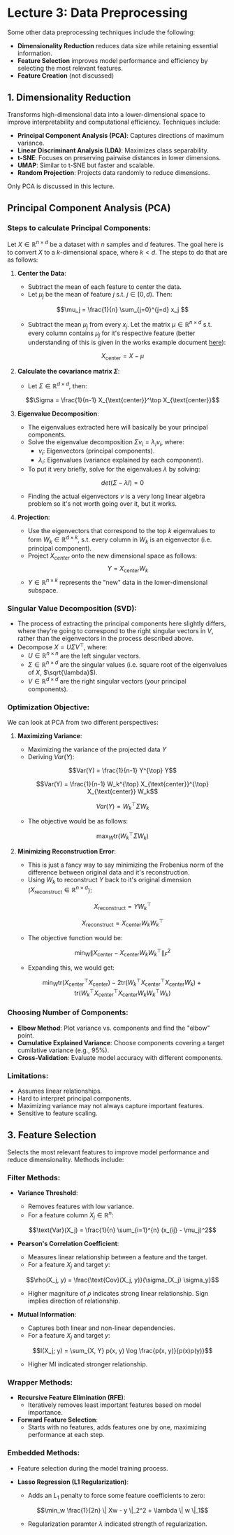 # Lecture 3: Data Preprocessing

Some other data preprocessing techniques include the following:

- **Dimensionality Reduction** reduces data size while retaining essential information.
- **Feature Selection** improves model performance and efficiency by selecting the most relevant features.
- **Feature Creation** (not discussed)

## **1. Dimensionality Reduction**
Transforms high-dimensional data into a lower-dimensional space to improve interpretability and computational efficiency. Techniques include:
- **Principal Component Analysis (PCA)**: Captures directions of maximum variance.
- **Linear Discriminant Analysis (LDA)**: Maximizes class separability.
- **t-SNE**: Focuses on preserving pairwise distances in lower dimensions.
- **UMAP**: Similar to t-SNE but faster and scalable.
- **Random Projection**: Projects data randomly to reduce dimensions.

Only PCA is discussed in this lecture.

## **Principal Component Analysis (PCA)**

### Steps to calculate Principal Components:

Let $X \in \mathbb{R}^{n \times d}$ be a dataset with $n$ samples and $d$ features. The goal here is to convert $X$ to a $k$-dimensional space, where $k < d$. The steps to do that are as follows:

1. **Center the Data**:
   - Subtract the mean of each feature to center the data.
   - Let $\mu_j$ be the mean of feature $j$ s.t. $j \in [0, d)$. Then:

    $$\mu_j = \frac{1}{n} \sum_{j=0}^{j=d} x_j $$
    
    - Subtract the mean $\mu_j$ from every $x_j$. Let the matrix $\mu \in \mathbb{R}^{n \times d}$ s.t. every column contains $\mu_j$ for it's respective feature (better understanding of this is given in the works example document [here](https://github.com/lujain-khalil/MLR570-Final/blob/main/Notes/Practice/Lecture%203.md)):

   $$X_{\text{center}} = X - \mu$$

2. **Calculate the covariance matrix $\Sigma$**:
    - Let $\Sigma \in \mathbb{R}^{d \times d}$, then:

     $$\Sigma = \frac{1}{n-1} X_{\text{center}}^\top X_{\text{center}}$$


3. **Eigenvalue Decomposition**:
   - The eigenvalues extracted here will basically be your principal components.
   - Solve the eigenvalue decomposition $\Sigma v_i = \lambda_i v_i$, where:
     - $v_i$: Eigenvectors (principal components).
     - $\lambda_i$: Eigenvalues (variance explained by each component).
    - To put it very briefly, solve for the eigenvalues $\lambda$ by solving:

    $$det(\Sigma - \lambda I) = 0$$
    
    - Finding the actual eigenvectors $v$ is a very long linear algebra problem so it's not worth going over it, but it works.

3. **Projection**:
   - Use the eigenvectors that correspond to the top $k$ eigenvalues to form $W_k \in \mathbb{R}^{d \times k}$, s.t. every column in $W_k$ is an eigenvector (i.e. principal component). 
   - Project $X_{center}$ onto the new dimensional space as follows:
     $$Y = X_{\text{center}} W_k$$
   - $Y \in \mathbb{R}^{n \times k}$ represents the "new" data in the lower-dimensional subspace.

### **Singular Value Decomposition (SVD)**:
   - The process of extracting the principal components here slightly differs, where they're going to correspond to the right singular vectors in $V$, rather than the eigenvectors in the process described above.
   - Decompose $X = U \Sigma V^\top$, where:
        - $U \in \mathbb{R}^{n \times n}$ are the left singular vectors.
        - $\Sigma \in \mathbb{R}^{n \times d}$ are the singular values (i.e. square root of the eigenvalues of $X$, $\sqrt{\lambda}$).
        - $V \in \mathbb{R}^{d \times d}$ are the right singular vectors (your principal components).

### **Optimization Objective**:
We can look at PCA from two different perspectives:

1. **Maximizing Variance**:
    - Maximizing the variance of the projected data $Y$
    - Deriving $Var(Y)$:

    $$Var(Y) = \frac{1}{n-1} Y^{\top} Y$$

    $$Var(Y) = \frac{1}{n-1} W_k^{\top} X_{\text{center}}^{\top} X_{\text{center}} W_k$$
    
    $$Var(Y) = W_k^{\top} \Sigma W_k$$
    
    - The objective would be as follows:
    
    $$\max_W \text{tr}(W_k^\top \Sigma W_k)$$

2. **Minimizing Reconstruction Error**:
    - This is just a fancy way to say minimizing the Frobenius norm of the difference between original data and it's reconstruction.
    - Using $W_k$ to reconstruct $Y$ back to it's original dimension ($X_{\text{reconstruct}} \in \mathbb{R}^{n \times d}$):
    
    $$X_{\text{reconstruct}} = Y W_k^{\top}$$
    
    $$X_{\text{reconstruct}} = X_{\text{center}} W_k W_k^{\top}$$
    
    - The objective function would be:
    
    $$\min_W \| X_{\text{center}} - X_{\text{center}} W_k W_k^\top \|_F^2$$
    
    - Expanding this, we would get:
    
    $$\min_W \text{tr}(X_{\text{center}}^{\top} X_{\text{center}}) - 2 \text{tr}(W_k^{\top} X_{\text{center}}^{\top} X_{\text{center}} W_k) + \text{tr}(W_k^{\top} X_{\text{center}}^{\top} X_{\text{center}} W_k W_k^{\top} W_k)$$

### **Choosing Number of Components**:
- **Elbow Method**: Plot variance vs. components and find the "elbow" point.
- **Cumulative Explained Variance**: Choose components covering a target cumilative variance (e.g., 95%).
- **Cross-Validation**: Evaluate model accuracy with different components.

### **Limitations**:
- Assumes linear relationships.
- Hard to interpret principal components.
- Maximizing variance may not always capture important features.
- Sensitive to feature scaling.

## **3. Feature Selection**
Selects the most relevant features to improve model performance and reduce dimensionality. Methods include:

### **Filter Methods**:
- **Variance Threshold**:
    - Removes features with low variance.
    - For a feature column $X_j \in \mathbb{R}^{n}$:
     
     $$\text{Var}(X_j) = \frac{1}{n} \sum_{i=1}^{n} (x_{ij} - \mu_j)^2$$

- **Pearson's Correlation Coefficient**:
    - Measures linear relationship between a feature and the target.
    - For a feature $X_j$ and target $y$:
    
    $$\rho(X_j, y) = \frac{\text{Cov}(X_j, y)}{\sigma_{X_j} \sigma_y}$$
    
    - Higher magniture of $\rho$ indicates strong linear relationship. Sign implies direction of relationship.

- **Mutual Information**:
    - Captures both linear and non-linear dependencies.
    - For a feature $X_j$ and target $y$:
    
    $$I(X_j; y) = \sum_{X, Y} p(x, y) \log \frac{p(x, y)}{p(x)p(y)}$$
    
    - Higher MI indicated stronger relationship.

### **Wrapper Methods**:
- **Recursive Feature Elimination (RFE)**:
   - Iteratively removes least important features based on model importance.
- **Forward Feature Selection**:
   - Starts with no features, adds features one by one, maximizing performance at each step.

### **Embedded Methods**:
- Feature selection during the model training process.
- **Lasso Regression (L1 Regularization)**:
    - Adds an $L_1$ penalty to force some feature coefficients to zero:
    
    $$\min_w \frac{1}{2n} \| Xw - y \|_2^2 + \lambda \| w \|_1$$
    
    - Regularization paramter $\lambda$ indicated strength of regularization.